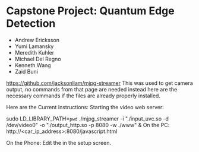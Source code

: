 <h1>Capstone Project: Quantum Edge Detection</h1>

- Andrew Ericksson
- Yumi Lamansky
- Meredith Kuhler
- Michael Del Regno
- Kenneth Wang
- Zaid Buni

https://github.com/jacksonliam/mjpg-streamer
This was used to get camera output, no commands from that page are needed instead here are the necessary commands if the files are already properly installed.

Here are the Current Instructions:
Starting the video web server:

sudo LD_LIBRARY_PATH=`pwd` ./mjpg_streamer -i "./input_uvc.so -d /dev/video0" -o "./output_http.so -p 8080 -w ./www" &
On the PC: http://<car_ip_address>:8080/javascript.html

On the Phone: Edit the in the setup screen.

